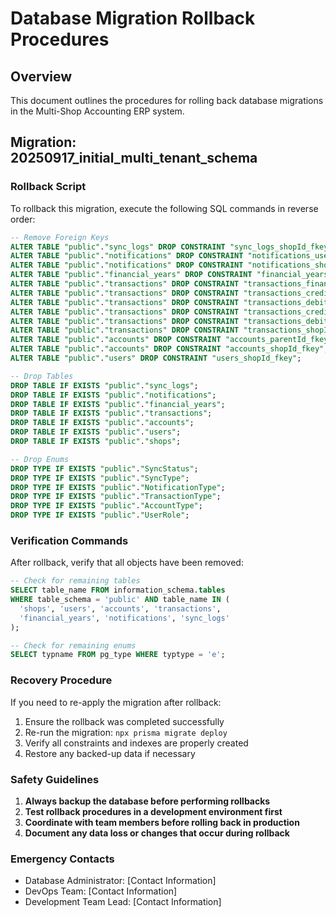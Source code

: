 # Database Migration Rollback Procedures

## Overview
This document outlines the procedures for rolling back database migrations in the Multi-Shop Accounting ERP system.

## Migration: 20250917_initial_multi_tenant_schema

### Rollback Script
To rollback this migration, execute the following SQL commands in reverse order:

```sql
-- Remove Foreign Keys
ALTER TABLE "public"."sync_logs" DROP CONSTRAINT "sync_logs_shopId_fkey";
ALTER TABLE "public"."notifications" DROP CONSTRAINT "notifications_userId_fkey";
ALTER TABLE "public"."notifications" DROP CONSTRAINT "notifications_shopId_fkey";
ALTER TABLE "public"."financial_years" DROP CONSTRAINT "financial_years_shopId_fkey";
ALTER TABLE "public"."transactions" DROP CONSTRAINT "transactions_financialYearId_fkey";
ALTER TABLE "public"."transactions" DROP CONSTRAINT "transactions_creditUserId_fkey";
ALTER TABLE "public"."transactions" DROP CONSTRAINT "transactions_debitUserId_fkey";
ALTER TABLE "public"."transactions" DROP CONSTRAINT "transactions_creditAccountId_fkey";
ALTER TABLE "public"."transactions" DROP CONSTRAINT "transactions_debitAccountId_fkey";
ALTER TABLE "public"."transactions" DROP CONSTRAINT "transactions_shopId_fkey";
ALTER TABLE "public"."accounts" DROP CONSTRAINT "accounts_parentId_fkey";
ALTER TABLE "public"."accounts" DROP CONSTRAINT "accounts_shopId_fkey";
ALTER TABLE "public"."users" DROP CONSTRAINT "users_shopId_fkey";

-- Drop Tables
DROP TABLE IF EXISTS "public"."sync_logs";
DROP TABLE IF EXISTS "public"."notifications";
DROP TABLE IF EXISTS "public"."financial_years";
DROP TABLE IF EXISTS "public"."transactions";
DROP TABLE IF EXISTS "public"."accounts";
DROP TABLE IF EXISTS "public"."users";
DROP TABLE IF EXISTS "public"."shops";

-- Drop Enums
DROP TYPE IF EXISTS "public"."SyncStatus";
DROP TYPE IF EXISTS "public"."SyncType";
DROP TYPE IF EXISTS "public"."NotificationType";
DROP TYPE IF EXISTS "public"."TransactionType";
DROP TYPE IF EXISTS "public"."AccountType";
DROP TYPE IF EXISTS "public"."UserRole";
```

### Verification Commands
After rollback, verify that all objects have been removed:

```sql
-- Check for remaining tables
SELECT table_name FROM information_schema.tables
WHERE table_schema = 'public' AND table_name IN (
  'shops', 'users', 'accounts', 'transactions',
  'financial_years', 'notifications', 'sync_logs'
);

-- Check for remaining enums
SELECT typname FROM pg_type WHERE typtype = 'e';
```

### Recovery Procedure
If you need to re-apply the migration after rollback:

1. Ensure the rollback was completed successfully
2. Re-run the migration: `npx prisma migrate deploy`
3. Verify all constraints and indexes are properly created
4. Restore any backed-up data if necessary

### Safety Guidelines
1. **Always backup the database before performing rollbacks**
2. **Test rollback procedures in a development environment first**
3. **Coordinate with team members before rolling back in production**
4. **Document any data loss or changes that occur during rollback**

### Emergency Contacts
- Database Administrator: [Contact Information]
- DevOps Team: [Contact Information]
- Development Team Lead: [Contact Information]